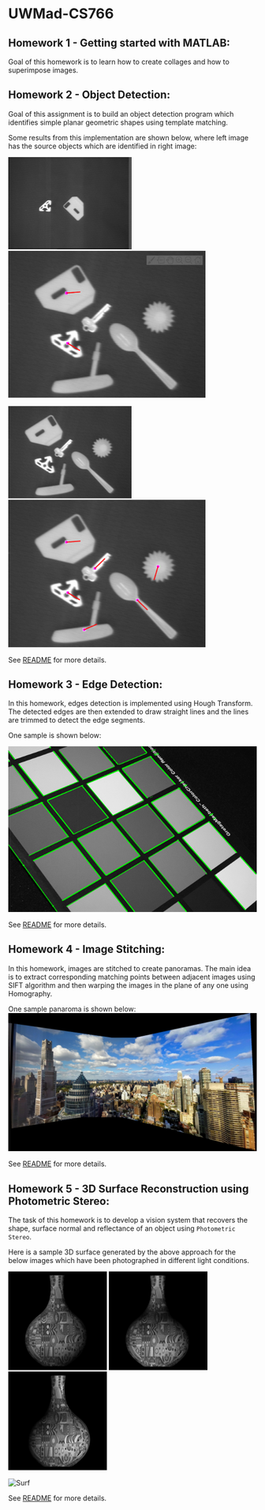 # UWMad-CS766

## Homework 1 - Getting started with MATLAB:
Goal of this homework is to learn how to create collages and how to superimpose images.

## Homework 2 - Object Detection:
Goal of this assignment is to build an object detection program which identifies simple planar geometric shapes using template matching.

Some results from this implementation are shown below, where left image has the source objects which are identified in right image:
<p float="left">
	<img src="Assignments/HW2/src/two_objects.png" width="250" />
	<img src="Assignments/HW2/src/testing1c1_many_objects_1.png" width="400" />
</p>

<p float="left">
	<img src="Assignments/HW2/src/many_objects_1.png" width="250" />
	<img src="Assignments/HW2/src/testing1c2_many_objects_1.png" width="400" />
</p>


See [README](Assignments/HW2/src/README.md) for more details.

## Homework 3 - Edge Detection:
In this homework, edges detection is implemented using Hough Transform. The detected edges are then extended to draw straight lines and the lines are trimmed to detect the edge segments.

One sample is shown below:

![Edge](Assignments/HW3/src/croppedline_hough_1.png?raw=true "Edge")

See [README](Assignments/HW3/src/README.md) for more details.

## Homework 4 - Image Stitching:
In this homework, images are stitched to create panoramas. The main idea is to extract corresponding matching points between adjacent images using SIFT algorithm and then warping the images in the plane of any one using Homography.

One sample panaroma is shown below:
![Pano](Assignments/HW4/src/manhattan_panorama.png?raw=true "Pano")

See [README](Assignments/HW4/src/README.md) for more details.

## Homework 5 - 3D Surface Reconstruction using Photometric Stereo:
The task of this homework is to develop a vision system that recovers the shape, surface normal and reflectance of an object using `Photometric Stereo`.

Here is a sample 3D surface generated by the above approach for the below images which have been photographed in different light conditions.
<p float="left">
	<img src="Assignments/HW5/src/vase3.png" width="200" />
	<img src="Assignments/HW5/src/vase4.png" width="200" />
	<img src="Assignments/HW5/src/vase5.png" width="200" />
</p>

![Surf](Assignments/HW5/src/Vase_ReconstructedSurface.gif?raw=true "3DSurf")

See [README](Assignments/HW5/src/README.md) for more details.